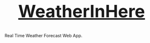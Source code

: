 # [ <H1 align="middle"> WeatherInHere </H1>](https://weatherinhere.cyclic.app/)

Real Time Weather Forecast Web App.
